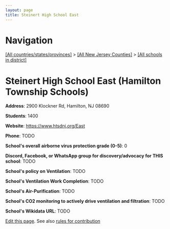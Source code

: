 ```yaml
---
layout: page
title: Steinert High School East
---
```

# Navigation

[[All countries/states/provinces]](../../..) > [[All New Jersey Counties]](../..) > [[All schools in district]](..)

# Steinert High School East (Hamilton Township Schools)

**Address**: 2900 Klockner Rd, Hamilton, NJ 08690

**Students**: 1400

**Website**: <https://www.htsdnj.org/East>

**Phone**: TODO

**School's overall airborne virus protection grade (0-5)**: 0

**Discord, Facebook, or WhatsApp group for discovery/advocacy for THIS school**: TODO

**School's policy on Ventilation**: TODO

**School's Ventilation Work Completion**: TODO

**School's Air-Purification**: TODO

**School's CO2 monitoring to actively drive ventilation and filtration**: TODO

**School's Wikidata URL**: TODO


[Edit this page](https://github.com/ventilate-schools/NJ/edit/main/./Mercer/Hamilton_Township_Schools/Steinert_High_School_East.md). See also [rules for contribution](../../../contribution-rules/)